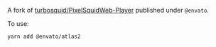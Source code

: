 A fork of [turbosquid/PixelSquidWeb-Player](https://github.com/turbosquid/PixelSquidWeb-Player) published under `@envato`.

To use:

```
yarn add @envato/atlas2
```

